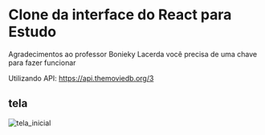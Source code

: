 # Clone da interface do React para Estudo

Agradecimentos ao professor Bonieky Lacerda
você precisa de uma chave para fazer funcionar

Utilizando API: https://api.themoviedb.org/3

## tela
![tela_inicial](tela_inicial.png "tela_inicial")
